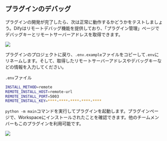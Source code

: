 ## プラグインのデバッグ

プラグインの開発が完了したら、次は正常に動作するかどうかをテストしましょう。Difyはリモートデバッグ機能を提供しており、「プラグイン管理」ページでデバッグキーとリモートサーバーアドレスを取得できます。

![](https://assets-docs.dify.ai/2024/11/1cf15bc59ea10eb67513c8bdca557111.png)

プラグインのプロジェクトに戻り、`.env.example`ファイルをコピーして`.env`にリネームします。そして、取得したリモートサーバーアドレスやデバッグキーなどの情報を入力してください。

`.env`ファイル

```bash
INSTALL_METHOD=remote
REMOTE_INSTALL_HOST=remote-url
REMOTE_INSTALL_PORT=5003
REMOTE_INSTALL_KEY=****-****-****-****-****
```

`python -m main`コマンドを実行してプラグインを起動します。プラグインページで、Workspaceにインストールされたことを確認できます。他のチームメンバーもこのプラグインを利用可能です。

![](https://assets-docs.dify.ai/2024/12/ec26e5afc57bbfeb807719638f603807.png)